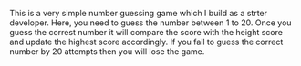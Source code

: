 This is a very simple number guessing game which I build as a strter developer. 
Here, you need to guess the number between 1 to 20.
Once you guess the correst number it will compare the score with the height score and update the highest score accordingly. 
If you fail to guess the correct number by 20 attempts then you will lose the game. 

